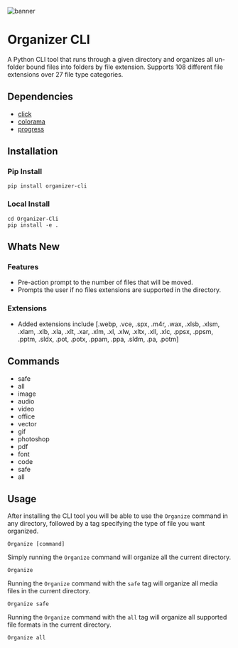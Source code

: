 ![banner](https://user-images.githubusercontent.com/60890281/101989091-f40c9580-3cd8-11eb-83d6-c6df0cb28cd5.png)


# Organizer CLI
A Python CLI tool that runs through a given directory and organizes all un-folder bound files into folders by file extension.
Supports 108 different file extensions over 27 file type categories.

## Dependencies
* [click](https://pypi.org/project/click8/)
* [colorama](https://pypi.org/project/colorama/) 
* [progress](https://pypi.org/project/progress/)


## Installation
### Pip Install
```text
pip install organizer-cli
```
### Local Install
```text
cd Organizer-Cli
pip install -e .
```


## Whats New
### Features
* Pre-action prompt to the number of files that will be moved.
* Prompts the user if no files extensions are supported in the directory.
### Extensions
* Added extensions include [.webp, .vce, .spx, .m4r, .wax, .xlsb, .xlsm, .xlam,
  .xlb, .xla, .xlt, .xar, .xlm, .xl, .xlw, .xltx, .xll, .xlc, .ppsx, .ppsm,
  .pptm, .sldx, .pot, .potx, .ppam, .ppa, .sldm, .pa, .potm]


## Commands

* safe
* all
* image
* audio
* video
* office
* vector
* gif
* photoshop
* pdf
* font
* code
* safe
* all


## Usage 

After installing the CLI tool you will be able to use the `Organize` command in any directory, followed by a tag specifying the type of file you want organized.  
```text
Organize [command]        
```

Simply running the `Organize` command will organize all the current directory.
```text
Organize               
```

Running the `Organize` command with the `safe` tag will organize all  media files in the current directory.
```text
Organize safe         
```

Running the `Organize` command with the `all` tag will organize all supported file formats in the current directory.
```text
Organize all     
```
